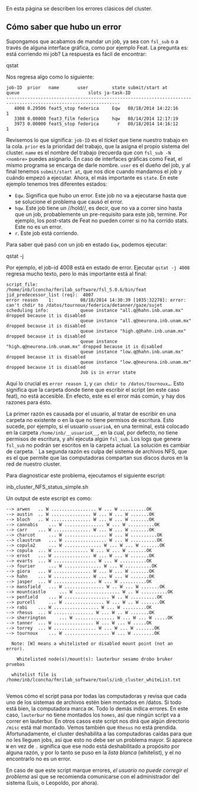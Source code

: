 En esta página se describen los errores clásicos del cluster.

## Cómo saber que hubo un error
Supongamos que acabamos de mandar un job, ya sea con `fsl_sub` o a través de alguna interface gráfica, como por ejemplo Feat. La pregunta es: está corriendo mi job? La respuesta es fácil de encontrar:

  qstat

Nos regresa algo como lo siguiente:

```{bash}
job-ID  prior   name       user         state submit/start at     queue                          slots ja-task-ID
-----------------------------------------------------------------------------------------------------------------
   4008 0.29506 feat5_stop federica     Eqw   08/18/2014 14:22:16                                    1        
   3308 0.00000 feat3_film federica     hqw   08/14/2014 12:17:19
   3973 0.00000 feat5_stop federica       r   08/18/2014 14:16:12                                    1        
```

Revisemos lo que significa: `job-ID` es el *ticket* que tiene nuestro trabajo en la cola. `prior` es la prioridad del trabajo, que la asigna el propio sistema del cluster. `name` es el nombre del trabajo (recuerda que con `fsl_sub -N <nombre>` puedes asignarlo. En caso de interfaces gráficas como Feat, el mismo programa se encarga de darle nombre. `user` es el dueño del job, y al final tenemos `submit/start at`, que nos dice cuando mandamos el job y cuándo empezó a ejecutar. Ahora, el más importante es `state`. En este ejemplo tenemos tres diferentes estados:

  * `Eqw`. Significa que hubo un error. Este job no va a ejecutarse hasta que se solucione el problema que causó el error.
  * `hqw`.  Este job tiene un //hold//, es decir, que no va a correr sino hasta que un job, probablemente un pre-requisito para este job, termine. Por ejemplo, los post-stats de Feat no pueden correr si no ha corrido stats. Este no es un error.
  * `r`. Este job está corriendo.

Para saber qué pasó con un job en estado `Eqw`, podemos ejecutar:

  qstat -j <job-id>

Por ejemplo, el job-id 4008 está en estado de error. Ejecutar `qstat -j 4008` regresa mucho texto, pero lo más importante está al final:

```{bash}
script_file:                /home/inb/lconcha/fmrilab_software/fsl_5.0.6/bin/feat
jid_predecessor_list (req):  4007
error reason    1:          08/18/2014 14:30:39 [1035:32278]: error: can't chdir to /datos/tournoux/federica/detanner/gaze/sujet
scheduling info:            queue instance "all.q@hahn.inb.unam.mx" dropped because it is disabled
                            queue instance "all.q@neurona.inb.unam.mx" dropped because it is disabled
                            queue instance "high.q@hahn.inb.unam.mx" dropped because it is disabled
                            queue instance "high.q@neurona.inb.unam.mx" dropped because it is disabled
                            queue instance "low.q@hahn.inb.unam.mx" dropped because it is disabled
                            queue instance "low.q@neurona.inb.unam.mx" dropped because it is disabled
                            Job is in error state

```

Aquí lo crucial es `error reason 1`, y `can chdir to /datos/tournoux…`. Esto significa que la carpeta donde tiene que escribir el script (en este caso feat), no está accesible. En efecto, este es el error más común, y hay dos razones para ésto.

La primer razón es causada por el usuario, al tratar de escribir en una carpeta no existente o en la que no tiene permisos de escritura. Esto sucede, por ejemplo, si el usuario `usuarioA`, en una terminal, está colocado en la carpeta `/home/inb/__usuarioX__`, en la cual, por defecto, no tiene permisos de escritura, y ahí ejecuta algún `fsl_sub`. Los logs que genera `fsl_sub` no podrán ser escritos en la carpeta actual. La solución es cambiar de carpeta.
`
La segunda razón es culpa del sistema de archivos NFS, que es el que permite que las computadoras compartan sus discos duros en la red de nuestro cluster.


Para diagnosticar este problema, ejecutamos el siguiente escript:

  inb_cluster_NFS_status_simple.sh


Un output de este escript es como:

```{bash}
--> arwen 	.. W ................. W ... W ..........OK
--> austin 	.. W ............... W ... W ... W .......OK
--> bloch 	.. W ............... W ... W ... W .......OK
--> cannabis 	... W ............... W ... W ..........OK
--> carr 	... W .............. W ... W ... W .......OK
--> charcot 	... W ................ W ... W ..........OK
--> claustrum 	... W ................ W ... W ..........OK
--> copula2 	... W .............. W ... W ... W .......OK
--> copula 	... W ............. W ... W ... W .......OK
--> ernst 	... W .............. W ... W ... W .......OK
--> evarts 	... W ................ W ... W ..........OK
--> fourier 	... W .............. W ... W ..........OK
--> giora 	... W .............. W ... W ... W .......OK
--> hahn 	... W .............. W ... W ... W .......OK
--> jasper 	... W ................ W ... W ..........OK
--> mansfield 	... W ............... W .. W ... W .......OK
--> mountcastle 	... W ................. W .. W ..........OK
--> penfield 	... W ................. W .. W ..........OK
--> purcell 	... W ............... W ... W .. W .......OK
--> rabi 	... W ................. W ... W .........OK
--> rhesus 	... W ............... W ... W .. W .......OK
--> sherrington 	... W ............... W ... W ... W .....OK
--> tanner 	... W ............... W ... W ... W .....OK
--> torrey 	... W ................ W ... W ... W .......OK
--> tournoux 	... W ................. W ... W ........OK

  Note: [W] means a whitelisted or disabled mount point (not an error).

    Whitelisted node(s)/mount(s): lauterbur sesamo drobo bruker pruebas

  whitelist file is /home/inb/lconcha/fmrilab_software/tools/inb_cluster_whiteList.txt


```

Vemos cómo el script pasa por todas las computadoras y revisa que cada uno de los sistemas de archivos estén bien montados en /datos. Si todo está bien, la computadora marca `OK`. Todo lo demás indica errores. En este caso, `lauterbur` no tiene montados los `homes`, así que ningún script va a correr en lauterbur. En otros casos este script nos dirá que algún directorio `/misc` está mal montado.  Vemos también que `Rhesus` no está prendida. Afortunadamente, el cluster deshabilita a las computadoras caídas para que no les lleguen jobs, así que esto no debe ser un problema mayor. Si aparece `W` en vez de `.` significa que ese nodo está deshabilitado a propósito por alguna razón, y por lo tanto se puso en la _lista blanca_ (whitelist), y el no encontrarlo no es un error.

En caso de que este script marque errores, *el usuario no puede corregir el problema* así que se recomienda comunicarse con el administrador del sistema (Luis, o Leopoldo, por ahora).
